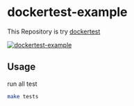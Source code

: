 # dockertest-example

This Repository is try [dockertest](https://github.com/ory/dockertest)

[![dockertest-example](https://github.com/Sei-Yukinari/go-design-patterns/actions/workflows/ci.yml/badge.svg)](https://github.com/Sei-Yukinari/dockertest-example/actions/workflows/ci.yml/badge.svg)

## Usage

run all test
```bash
make tests
```
